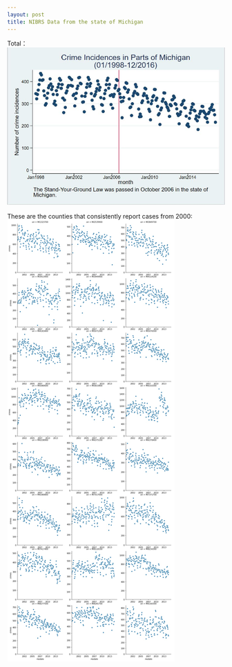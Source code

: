```yaml
---
layout: post
title: NIBRS Data from the state of Michigan
---
```


Total：
![NIBRS Data from the state of Michigan](/images/michigan.jpg "NIBRS Data from the state of Michigan")

These are the counties that consistently report cases from 2000:
![NIBRS Data from the state of Michigan Top Counties](/images/NIBRS_MI.jpg "NIBRS Data from the state of Michigan Top Counties")
